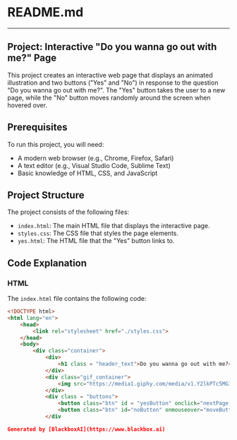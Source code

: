  # README.md

---

## Project: Interactive "Do you wanna go out with me?" Page

This project creates an interactive web page that displays an animated illustration and two buttons ("Yes" and "No") in response to the question "Do you wanna go out with me?". The "Yes" button takes the user to a new page, while the "No" button moves randomly around the screen when hovered over.

## Prerequisites

To run this project, you will need:

- A modern web browser (e.g., Chrome, Firefox, Safari)
- A text editor (e.g., Visual Studio Code, Sublime Text)
- Basic knowledge of HTML, CSS, and JavaScript

## Project Structure

The project consists of the following files:

- `index.html`: The main HTML file that displays the interactive page.
- `styles.css`: The CSS file that styles the page elements.
- `yes.html`: The HTML file that the "Yes" button links to.

## Code Explanation

### HTML

The `index.html` file contains the following code:

```html
<!DOCTYPE html>
<html lang="en">
    <head>
        <link rel="stylesheet" href="./styles.css">
    </head> 
    <body>
        <div class="container">
            <div>
                <h1 class = "header_text">Do you wanna go out with me?</h1>
            </div>
            <div class="gif_container">
                <img src="https://media1.giphy.com/media/v1.Y2lkPTc5MGI3NjExcDdtZ2JiZDR0a3lvMWF4OG8yc3p6Ymdvd3g2d245amdveDhyYmx6eCZlcD12MV9pbnRlcm5hbF9naWZfYnlfaWQmY3Q9cw/cLS1cfxvGOPVpf9g3y/giphy.gif" alt="Cute animated illustration">
            </div>
            <div class = "buttons">
                <button class="btn" id = "yesButton" onclick="nextPage()">Yes</button>
                <button class="btn" id="noButton" onmouseover="moveButton()" onclick="moveButton()">No</button>
            </div

Generated by [BlackboxAI](https://www.blackbox.ai)